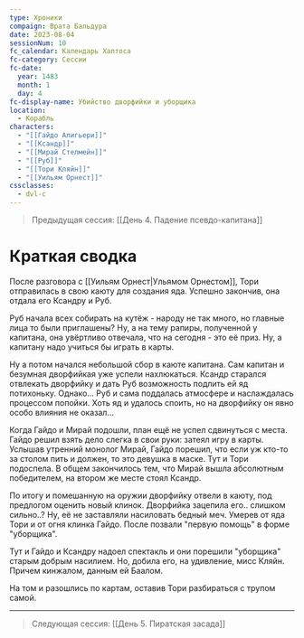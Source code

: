 ```yaml
---
type: Хроники
compaign: Врата Бальдура
date: 2023-08-04
sessionNum: 10
fc_calendar: Календарь Хаптоса
fc-category: Сессии
fc-date:
  year: 1483
  month: 1
  day: 4
fc-display-name: Убийство дворфийки и уборщика
location:
  - Корабль
characters:
  - "[[Гайдо Алигьери]]"
  - "[[Ксандр]]"
  - "[[Мирай Стелмейн]]"
  - "[[Руб]]"
  - "[[Тори Кляйн]]"
  - "[[Уильям Орнест]]"
cssclasses:
  - dvl-c
---
```


> Предыдущая сессия: [[День 4. Падение псевдо-капитана]] 


# Краткая сводка

После разговора с [[Уильям Орнест|Ульямом Орнестом]], Тори отправилась в свою каюту для создания яда. Успешно закончив, она отдала его Ксандру и Руб.

Руб начала всех собирать на кутёж - народу не так много, но главные лица то были приглашены? Ну, а на тему рапиры, полученной у капитана, она увёртливо отвечала, что на сегодня - это её приз. Ну, а капитану надо учиться бы играть в карты. 

Ну а потом начался небольшой сбор в каюте капитана. Сам капитан и безумная дворфийкая уже успели нахлюкаться. Ксандр старался отвлекать дворфийку и дать Руб возможность  подлить ей яд потихоньку. Однако... Руб и сама поддалась атмосфере и наслаждалась процессом попойки. Хоть яд и удалось споить, но на дворфийку он явно особо влияния не оказал...

Когда Гайдо и Мирай подошли, план ещё не успел сдвинуться с места. Гайдо решил взять дело слегка в свои руки: затеял игру в карты. Услышав утренний  монолог Мирай, Гайдо порешил, что если уж кто-то за столом пить и должен, то это девушка в маске. Тут и Тори подоспела. В общем закончилось тем, что Мирай вышла абсолютным победителем, на втором же месте стоял Ксандр.

По итогу и помешанную на оружии дворфийку отвели в каюту, под предлогом оценить новый клинок. Дворфийка зацепила его.. слишком сильно..? Ну, её не заставляли насиловать бедный меч. Умерев от яда Тори и от огня клинка Гайдо. После позвали "первую помощь" в форме "уборщика". 

Тут и Гайдо и Ксандру надоел спектакль и они порешили "уборщика" старым добрым насилием. Но, добила его, на удивление, мисс Кляйн. Причем кинжалом, данным ей Баалом.

На том и разошлись по картам, оставив Тори разбираться с трупом самой.


---
>Следующая сессия: [[День 5. Пиратская засада]] 
